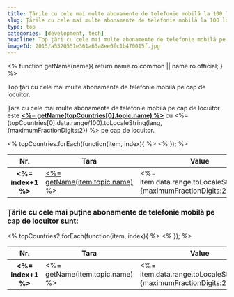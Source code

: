 ```yaml
---
title: Țările cu cele mai multe abonamente de telefonie mobilă la 100 locuitori
slug: Țările cu cele mai multe abonamente de telefonie mobilă la 100 locuitori
type: top
categories: [development, tech]
headline: Top țări cu cele mai multe abonamente de telefonie mobilă pe cap de locuitor
imageId: 2015/a5520551e361a65a8ee0fc1b470015f.jpg
---
```


<% function getName(name){
return name.ro.common || name.ro.official;
} %>

Top țări cu cele mai multe abonamente de telefonie mobilă pe cap de locuitor.

Țara cu cele mai multe abonamente de telefonie mobilă pe cap de locuitor este <a href="/country/<%= topCountries[0].topic.cca2.toLowerCase() %>"><strong><%= getName(topCountries[0].topic.name) %></strong></a> cu <%= (topCountries[0].data.range/100).toLocaleString(lang,{maximumFractionDigits:2}) %> pe cap de locuitor.

<table class="article-table cell-no">
<thead><tr><th>Nr.</th><th class="cell-txt">Tara</th><th>Value</th><th>Anul</th></tr></thead>
<tbody>
<% topCountries.forEach(function(item, index){ %>
<tr>
<th><%= index+1 %></th>
<td class="cell-txt"><a href="/country/<%= item.topic.cca2.toLowerCase() %>"><%= getName(item.topic.name) %></a></td>
<td><%= item.data.range.toLocaleString(lang,{maximumFractionDigits:2}) %></td>
<td><%= item.data.label %></td>
</tr>
<% }); %>
</tbody>
</table>

### Țările cu cele mai puține abonamente de telefonie mobilă pe cap de locuitor sunt:

<table class="article-table cell-no">
<thead><tr><th>Nr.</th><th class="cell-txt">Tara</th><th>Value</th><th>Anul</th></tr></thead>
<tbody>
<% topCountries2.forEach(function(item, index){ %>
<tr>
<th><%= index+1 %></th>
<td class="cell-txt"><%= getName(item.topic.name) %></td>
<td><%= item.data.range.toLocaleString(lang,{maximumFractionDigits:2}) %></td>
<td><%= item.data.label %></td>
</tr>
<% }); %>
</tbody>
</table>
